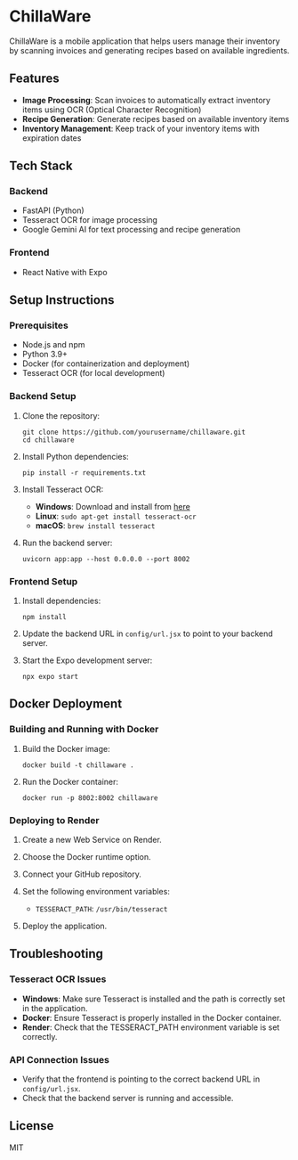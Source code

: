 # ChillaWare

ChillaWare is a mobile application that helps users manage their inventory by scanning invoices and generating recipes based on available ingredients.

## Features

- **Image Processing**: Scan invoices to automatically extract inventory items using OCR (Optical Character Recognition)
- **Recipe Generation**: Generate recipes based on available inventory items
- **Inventory Management**: Keep track of your inventory items with expiration dates

## Tech Stack

### Backend
- FastAPI (Python)
- Tesseract OCR for image processing
- Google Gemini AI for text processing and recipe generation

### Frontend
- React Native with Expo

## Setup Instructions

### Prerequisites

- Node.js and npm
- Python 3.9+
- Docker (for containerization and deployment)
- Tesseract OCR (for local development)

### Backend Setup

1. Clone the repository:
   ```
   git clone https://github.com/yourusername/chillaware.git
   cd chillaware
   ```

2. Install Python dependencies:
   ```
   pip install -r requirements.txt
   ```

3. Install Tesseract OCR:
   - **Windows**: Download and install from [here](https://github.com/UB-Mannheim/tesseract/wiki)
   - **Linux**: `sudo apt-get install tesseract-ocr`
   - **macOS**: `brew install tesseract`

4. Run the backend server:
   ```
   uvicorn app:app --host 0.0.0.0 --port 8002
   ```

### Frontend Setup

1. Install dependencies:
   ```
   npm install
   ```

2. Update the backend URL in `config/url.jsx` to point to your backend server.

3. Start the Expo development server:
   ```
   npx expo start
   ```

## Docker Deployment

### Building and Running with Docker

1. Build the Docker image:
   ```
   docker build -t chillaware .
   ```

2. Run the Docker container:
   ```
   docker run -p 8002:8002 chillaware
   ```

### Deploying to Render

1. Create a new Web Service on Render.

2. Choose the Docker runtime option.

3. Connect your GitHub repository.

4. Set the following environment variables:
   - `TESSERACT_PATH`: `/usr/bin/tesseract`

5. Deploy the application.

## Troubleshooting

### Tesseract OCR Issues

- **Windows**: Make sure Tesseract is installed and the path is correctly set in the application.
- **Docker**: Ensure Tesseract is properly installed in the Docker container.
- **Render**: Check that the TESSERACT_PATH environment variable is set correctly.

### API Connection Issues

- Verify that the frontend is pointing to the correct backend URL in `config/url.jsx`.
- Check that the backend server is running and accessible.

## License

MIT

